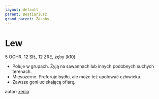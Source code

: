```yaml
---
layout: default
parent: Bestiariusz
grand_parent: Zasoby
---
```

# Lew

5 OCHR, 12 SIŁ, 12 ZRE, zęby (k10)

- Poluje w grupach. Żyją na sawannach lub innych podobnych suchych terenach.  
- Mięsożerne. Preferuje bydło, ale może też upolować człowieka.  
- Zawsze goni uciekającą ofiarę.  

autor: [xenio](https://xenioinabottle.blogspot.com)
